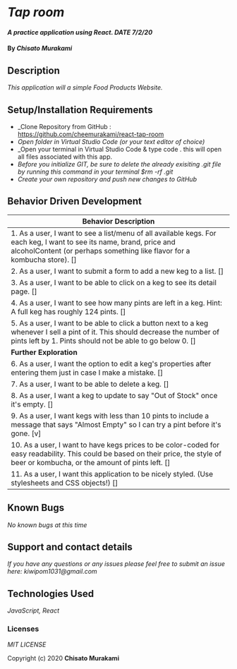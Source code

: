 # _Tap room_

#### _A practice application using React. DATE 7/2/20_

#### By _**Chisato Murakami**_

## Description

_This application will a simple Food Products Website._ 

## Setup/Installation Requirements

* _Clone Repository from GitHub : https://github.com/cheemurakami/react-tap-room
* _Open folder in Virtual Studio Code (or your text editor of choice)_
* _Open your terminal in Virtual Studio Code & type code . this will open all files associated with this app. 
* _Before you initialize GIT, be sure to delete the already exisiting .git file by running this command in your terminal $rm -rf .git_
* _Create your own repository and push new changes to GitHub_

## Behavior Driven Development 

|   Behavior Description        |
|-------------------------------|
| 1. As a user, I want to see a list/menu of all available kegs. For each keg, I want to see its name, brand, price and alcoholContent (or perhaps something like flavor for a kombucha store). []|
| 2. As a user, I want to submit a form to add a new keg to a list. []|
| 3. As a user, I want to be able to click on a keg to see its detail page. []|
| 4. As a user, I want to see how many pints are left in a keg. Hint: A full keg has roughly 124 pints. []|
| 5. As a user, I want to be able to click a button next to a keg whenever I sell a pint of it. This should decrease the number of pints left by 1. Pints should not be able to go below 0. []|
| **Further Exploration**|
| 6. As a user, I want the option to edit a keg's properties after entering them just in case I make a mistake. []|
| 7. As a user, I want to be able to delete a keg. []|
| 8. As a user, I want a keg to update to say "Out of Stock" once it's empty. []|
| 9. As a user, I want kegs with less than 10 pints to include a message that says "Almost Empty" so I can try a pint before it's gone. [v]|
| 10. As a user, I want to have kegs prices to be color-coded for easy readability. This could be based on their price, the style of beer or kombucha, or the amount of pints left. []|
| 11. As a user, I want this application to be nicely styled. (Use stylesheets and CSS objects!) []|


## Known Bugs

_No known bugs at this time_

## Support and contact details

_If you have any questions or any issues please feel free to submit an issue here: kiwipom1031@gmail.com_

## Technologies Used

_JavaScript, React_ 


### Licenses
*MIT LICENSE*

Copyright (c) 2020 **Chisato Murakami**
